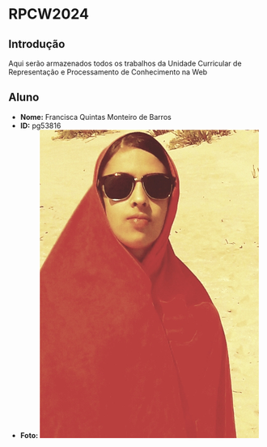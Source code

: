 # RPCW2024

## Introdução
Aqui serão armazenados todos os trabalhos da Unidade Curricular de Representação e Processamento de Conhecimento na Web

## Aluno

- **Nome:** Francisca Quintas Monteiro de Barros
- **ID:** pg53816
- **Foto:** ![Foto bueda fixe](foto.jpeg)